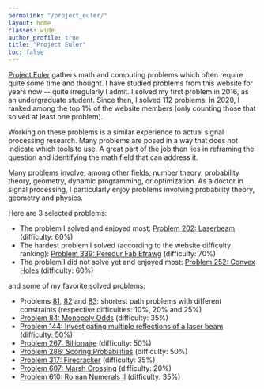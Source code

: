 ```yaml
---
permalink: "/project_euler/"
layout: home
classes: wide
author_profile: true
title: "Project Euler"
toc: false
---
```


[Project Euler](https://projecteuler.net/about) gathers math and computing problems which often require quite some time and thought.
I have studied problems from this website for years now -- quite irregularly I admit.
I solved my first problem in 2016, as an undergraduate student.
Since then, I solved 112 problems.
In 2020, I ranked among the top 1% of the website members (only counting those that solved at least one problem).

Working on these problems is a similar experience to actual signal processing research.
Many problems are posed in a way that does not indicate which tools to use.
A great part of the job then lies in reframing the question and identifying the math field that can address it.

Many problems involve, among other fields,
number theory,
probability theory,
geometry,
dynamic programming,
or optimization.
As a doctor in signal processing, I particularly enjoy problems involving probability theory, geometry and physics.

Here are 3 selected problems:

- The problem I solved and enjoyed most: [Problem 202: Laserbeam](https://projecteuler.net/problem=202) (difficulty: 60%)
- The hardest problem I solved (according to the website difficulty ranking): [Problem 339: Peredur Fab Efrawg](https://projecteuler.net/problem=339) (difficulty: 70%)
- The problem I did not solve yet and enjoyed most: [Problem 252: Convex Holes](https://projecteuler.net/problem=252) (difficulty: 60%)

and some of my favorite solved problems:

- Problems [81](https://projecteuler.net/problem=81), [82](https://projecteuler.net/problem=82) and [83](https://projecteuler.net/problem=83): shortest path problems with different constraints (respective difficulties: 10%, 20% and 25%)
- [Problem 84: Monopoly Odds](https://projecteuler.net/problem=84) (difficulty: 35%)
- [Problem 144: Investigating multiple reflections of a laser beam](https://projecteuler.net/problem=144) (difficulty: 50%)
- [Problem 267: Billionaire](https://projecteuler.net/problem=267) (difficulty: 50%)
- [Problem 286: Scoring Probabilities](https://projecteuler.net/problem=286) (difficulty: 50%)
- [Problem 317: Firecracker](https://projecteuler.net/problem=317) (difficulty: 35%)
- [Problem 607: Marsh Crossing](https://projecteuler.net/problem=607) (difficulty: 20%)
- [Problem 610: Roman Numerals II](https://projecteuler.net/problem=610) (difficulty: 35%)
